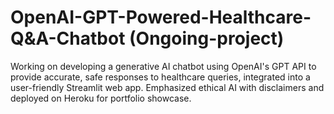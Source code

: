 # OpenAI-GPT-Powered-Healthcare-Q&A-Chatbot (Ongoing-project)
Working on developing a generative AI chatbot using OpenAI's GPT API to provide accurate, safe responses to healthcare queries, integrated into a user-friendly Streamlit web app. Emphasized ethical AI with disclaimers and deployed on Heroku for portfolio showcase.
